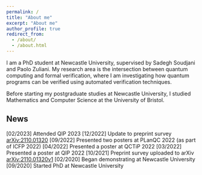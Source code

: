```yaml
---
permalink: /
title: "About me"
excerpt: "About me"
author_profile: true
redirect_from: 
  - /about/
  - /about.html
---
```


I am a PhD student at Newcastle University, supervised by Sadegh Soudjani and Paolo Zuliani. My research area is the intersection between quantum computing and formal verification, where I am investigating how quantum programs can be verified using automated verification techniques.

Before starting my postgraduate studies at Newcastle University, I studied Mathematics and Computer Science at the University of Bristol.

## News
<!---
\[mon/year\] News
-->
\[02/2023\] Attended QIP 2023
\[12/2022\] Update to preprint survey [arXiv:2110.01320](https://arxiv.org/abs/2110.01320)
\[09/2022\] Presented two posters at PLanQC 2022 (as part of ICFP 2022)
\[04/2022\] Presented a poster at QCTiP 2022
\[03/2022\] Presented a poster at QIP 2022
\[10/2021\] Preprint survey uploaded to arXiv [arXiv:2110.01320v1](https://arxiv.org/abs/2110.01320v1)
\[02/2020\] Began demonstrating at Newcastle University
\[09/2020\] Started PhD at Newcastle University
